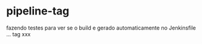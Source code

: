 # pipeline-tag

fazendo testes para ver se o build e gerado automaticamente no Jenkinsfile ...
tag xxx